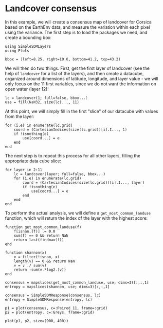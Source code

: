 # Landcover consensus

In this example, we will create a consensus map of landcover for Corsica based
on the EarthEnv data, and measure the variation within each pixel using the
variance. The first step is to load the packages we need, and create a bounding
box:

```@example cons
using SimpleSDMLayers
using Plots

bbox = (left=8.25, right=10.0, bottom=41.2, top=43.2)
```

We will then do two things. First, get the first layer of landcover (see the
help of `landcover` for a list of the layers), and then create a datacube,
organized around dimensions of latitude, longitude, and layer value - we will
only focus on the 11 first variables, since we do not want the information on
open water (layer 12):

```@example cons
lc = landcover(1; full=false, bbox...)
use = fill(NaN32, size(lc)..., 11)
```

At this point, we will simply fill in the first "slice" of our datacube with
values from the layer:

```@example cons
for (i,e) in enumerate(lc.grid)
    coord = (CartesianIndices(size(lc.grid))[i].I..., 1)
    if !isnothing(e)
        use[coord...] = e
    end
end
```

The next step is to repeat this process for all other layers, filling the
appropriate data cube slice:

```@example cons
for layer in 2:11
    lc = landcover(layer; full=false, bbox...)
    for (i,e) in enumerate(lc.grid)
        coord = (CartesianIndices(size(lc.grid))[i].I..., layer)
        if !isnothing(e)
            use[coord...] = e
        end
    end
end
```

To perform the actual analysis, we will define a `get_most_common_landuse` function, which will return the index of the layer with the highest score:

```@example cons
function get_most_common_landuse(f)
    f[isnan.(f)] .= 0.0
    sum(f) == 0 && return NaN
    return last(findmax(f))
end

function shannon(x)
    v = filter(!isnan, x)
    length(v) == 0 && return NaN
    v = v ./ sum(v)
    return -sum(v.*log2.(v))
end
```

```@example cons
consensus = mapslices(get_most_common_landuse, use; dims=3)[:,:,1]
entropy = mapslices(shannon, use; dims=3)[:,:,1]

consensus = SimpleSDMResponse(consensus, lc)
entropy = SimpleSDMResponse(entropy, lc)
```

```@example cons
p1 = plot(consensus, c=:Paired_11, frame=:grid)
p2 = plot(entropy, c=:Greys, frame=:grid)

plot(p1, p2, size=(900, 400))
```
